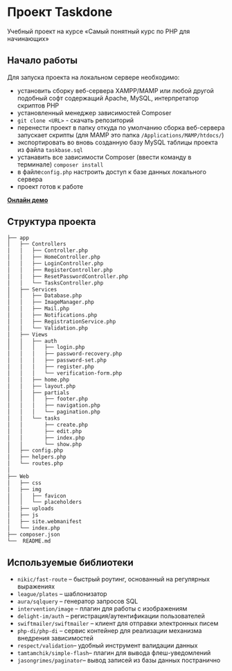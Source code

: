 # Проект Taskdone

Учебный проект на курсе «Самый понятный курс по PHP для начинающих»

## Начало работы

  Для запуска проекта на локальном сервере необходимо:
  * установить сборку веб-сервера XAMPP/MAMP или любой другой подобный софт содержащий Apache, MySQL, интерпретатор скриптов PHP 
  * установленный менеджер зависимостей Composer
  * `git clone <URL>` - скачать репозиторий 
  * перенести проект в папку откуда по умолчанию сборка веб-сервера запускает скрипты (для MAMP это папка `/Applications/MAMP/htdocs/`)
  * экспортировать во вновь созданную базу MySQL таблицы проекта из файла `taskbase.sql`
  * устанавить все зависимости Composer (ввести команду в терминале) `composer install`
  * в файле`config.php` настроить доступ к базе данных локального сервера
  * проект готов к работе

  [**Онлайн демо**](http://taskdone.fun/)

## Структура проекта

```bash
├── app
│   ├── Controllers
│   │   ├── Controller.php
│   │   ├── HomeController.php
│   │   ├── LoginController.php
│   │   ├── RegisterController.php
│   │   ├── ResetPasswordController.php
│   │   └── TasksController.php
│   ├── Services
│   │   ├── Database.php
│   │   ├── ImageManager.php
│   │   ├── Mail.php
│   │   ├── Notifications.php
│   │   ├── RegistrationService.php
│   │   └── Validation.php
│   ├── Views
│   │   ├── auth
│   │   │   ├── login.php
│   │   │   ├── password-recovery.php
│   │   │   ├── password-set.php
│   │   │   ├── register.php
│   │   │   └── verification-form.php
│   │   ├── home.php
│   │   ├── layout.php
│   │   ├── partials
│   │   │   ├── footer.php
│   │   │   ├── navigation.php
│   │   │   └── pagination.php
│   │   └── tasks
│   │       ├── create.php
│   │       ├── edit.php
│   │       ├── index.php
│   │       └── show.php
│   ├── config.php
│   ├── helpers.php
│   └── routes.php
│   
├── Web
│   ├── css
│   ├── img
│   │   ├── favicon
│   │   └── placeholders
│   ├── uploads
│   ├── js
│   ├── site.webmanifest
│   └── index.php
├── composer.json
└──  README.md
```

## Используемые библиотеки

  * `nikic/fast-route` – быстрый роутинг, основанный на регулярных выражениях
  * `league/plates` – шаблонизатор
  * `aura/sqlquery` – генератор запросов SQL
  * `intervention/image` – плагин для работы с изображениям
  * `delight-im/auth` – регистрация/аутентификации пользователей
  * `swiftmailer/swiftmailer` – клиент для отправки электронных писем
  * `php-di/php-di` – сервис контейнер для реализации механизма внедрения зависимостей 
  * `respect/validation`– удобный инструмент валидации данных
  * `tamtamchik/simple-flash`– плагин для вывода флеш-уведомлений
  * `jasongrimes/paginator`– вывод записей из базы данных постранично